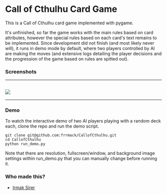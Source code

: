 # Call of Cthulhu Card Game #

This is a Call of Cthulhu card game implemented with pygame.

It's unfinished, so far the game works with the main rules based on card attributes, however the special rules based on each card's text remains to be implemented. Since development did not finish (and most likely never will), it runs in demo mode by default, where two players controlled by AI are making the moves (and extensive logs detailing the player decisions and the progression of the game based on rules are spitted out).

### Screenshots ###

----
![](http://i.imgur.com/QfQoDHg.gif)
----
----

### Demo ###

To watch the interactive demo of two AI players playing with a random
deck each, clone the repo and run the demo script.

```
git clone git@github.com:frrmack/CallofCthulhu.git
cd CallofCthulhu
python run_demo.py
```

Note that there are resolution, fullscreen/window, and background
image settings within run_demo.py that you can manually change before
running it.


### Who made this? ###

* [Irmak Sirer](http://irmaksirer.com)
